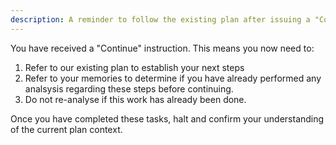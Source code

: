 ```yaml
---
description: A reminder to follow the existing plan after issuing a "Continue" instruction
---
```


You have received a "Continue" instruction. This means you now need to:

1. Refer to our existing plan to establish your next steps
2. Refer to your memories to determine if you have already performed any analsysis regarding these steps before continuing. 
3. Do not re-analyse if this work has already been done.

Once you have completed these tasks, halt and confirm your understanding of the current plan context.